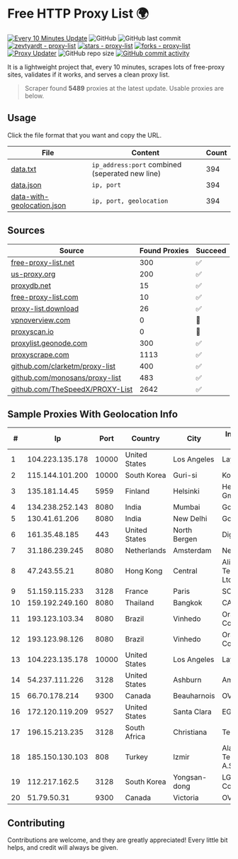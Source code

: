 
# Free HTTP Proxy List 🌍

[![Every 10 Minutes Update](https://github.com/mertguvencli/http-proxy-list/actions/workflows/main.yml/badge.svg?branch=main)](https://github.com/mertguvencli/http-proxy-list/actions/workflows/main.yml)
![GitHub](https://img.shields.io/github/license/mertguvencli/http-proxy-list)
![GitHub last commit](https://img.shields.io/github/last-commit/mertguvencli/http-proxy-list)
[![zevtyardt - proxy-list](https://img.shields.io/static/v1?label=zevtyardt&message=proxy-list&color=blue&logo=github)](https://github.com/zevtyardt/proxy-list "Go to GitHub repo")
[![stars - proxy-list](https://img.shields.io/github/stars/zevtyardt/proxy-list?style=social)](https://github.com/zevtyardt/proxy-list)
[![forks - proxy-list](https://img.shields.io/github/forks/zevtyardt/proxy-list?style=social)](https://github.com/zevtyardt/proxy-list)
[![Proxy Updater](https://github.com/zevtyardt/proxy-list/workflows/Proxy%20Updater/badge.svg)](https://github.com/zevtyardt/proxy-list/actions?query=workflow:"Proxy+Updater")
![GitHub repo size](https://img.shields.io/github/repo-size/zevtyardt/proxy-list)
[![GitHub commit activity](https://img.shields.io/github/commit-activity/m/zevtyardt/proxy-list?logo=commits)](https://github.com/zevtyardt/proxy-list/commits/main)

It is a lightweight project that, every 10 minutes, scrapes lots of free-proxy sites, validates if it works, and serves a clean proxy list.

> Scraper found **5489** proxies at the latest update. Usable proxies are below.

## Usage

Click the file format that you want and copy the URL.

|File|Content|Count|
|----|-------|-----|
|[data.txt](https://raw.githubusercontent.com/mertguvencli/http-proxy-list/main/proxy-list/data.txt)|`ip_address:port` combined (seperated new line)|394|
|[data.json](https://raw.githubusercontent.com/mertguvencli/http-proxy-list/main/proxy-list/data.json)|`ip, port`|394|
|[data-with-geolocation.json](https://raw.githubusercontent.com/mertguvencli/http-proxy-list/main/proxy-list/data-with-geolocation.json)|`ip, port, geolocation`|394|

## Sources

|Source|Found Proxies|Succeed|
|------|-------------|-------|
|[free-proxy-list.net](https://free-proxy-list.net)|300|✅|
|[us-proxy.org](https://www.us-proxy.org)|200|✅|
|[proxydb.net](http://proxydb.net)|15|✅|
|[free-proxy-list.com](https://free-proxy-list.com/?page=&port=&type%5B%5D=http&type%5B%5D=https&up_time=0&search=Search)|10|✅|
|[proxy-list.download](https://www.proxy-list.download/HTTP)|26|✅|
|[vpnoverview.com](https://vpnoverview.com/privacy/anonymous-browsing/free-proxy-servers)|0|🚫|
|[proxyscan.io](https://www.proxyscan.io)|0|🚫|
|[proxylist.geonode.com](https://proxylist.geonode.com/api/proxy-list?limit=300&page=1&sort_by=lastChecked&sort_type=desc&protocols=http,https)|300|✅|
|[proxyscrape.com](https://api.proxyscrape.com/v2/?request=displayproxies&protocol=http&timeout=10000&country=all&ssl=all&anonymity=all)|1113|✅|
|[github.com/clarketm/proxy-list](https://raw.githubusercontent.com/clarketm/proxy-list/master/proxy-list-raw.txt)|400|✅|
|[github.com/monosans/proxy-list](https://raw.githubusercontent.com/monosans/proxy-list/main/proxies/http.txt)|483|✅|
|[github.com/TheSpeedX/PROXY-List](https://raw.githubusercontent.com/TheSpeedX/PROXY-List/master/http.txt)|2642|✅|


## Sample Proxies With Geolocation Info

|#|Ip|Port|Country|City|Internet Service Provider|
|-|--|----|-------|----|-------------------------|
|1|104.223.135.178|10000|United States|Los Angeles|LayerHost|
|2|115.144.101.200|10000|South Korea|Guri-si|Korea Telecom|
|3|135.181.14.45|5959|Finland|Helsinki|Hetzner Online GmbH|
|4|134.238.252.143|8080|India|Mumbai|Google LLC|
|5|130.41.61.206|8080|India|New Delhi|Google LLC|
|6|161.35.48.185|443|United States|North Bergen|DigitalOcean, LLC|
|7|31.186.239.245|8080|Netherlands|Amsterdam|NetSkope Inc|
|8|47.243.55.21|8080|Hong Kong|Central|Alibaba (US) Technology Co., Ltd.|
|9|51.159.115.233|3128|France|Paris|SCALEWAY|
|10|159.192.249.160|8080|Thailand|Bangkok|CAT-BB|
|11|193.123.103.34|8080|Brazil|Vinhedo|Oracle Corporation|
|12|193.123.98.126|8080|Brazil|Vinhedo|Oracle Corporation|
|13|104.223.135.178|10000|United States|Los Angeles|LayerHost|
|14|54.237.111.226|3128|United States|Ashburn|Amazon.com, Inc.|
|15|66.70.178.214|9300|Canada|Beauharnois|OVH SAS|
|16|172.120.119.209|9527|United States|Santa Clara|EGIHosting|
|17|196.15.213.235|3128|South Africa|Christiana|Telkom SA Ltd.|
|18|185.150.130.103|808|Turkey|Izmir|Alastyr Telekomunikasyon A.S.|
|19|112.217.162.5|3128|South Korea|Yongsan-dong|LG DACOM Corporation|
|20|51.79.50.31|9300|Canada|Victoria|OVH SAS|



## Contributing

Contributions are welcome, and they are greatly appreciated! Every
little bit helps, and credit will always be given.

